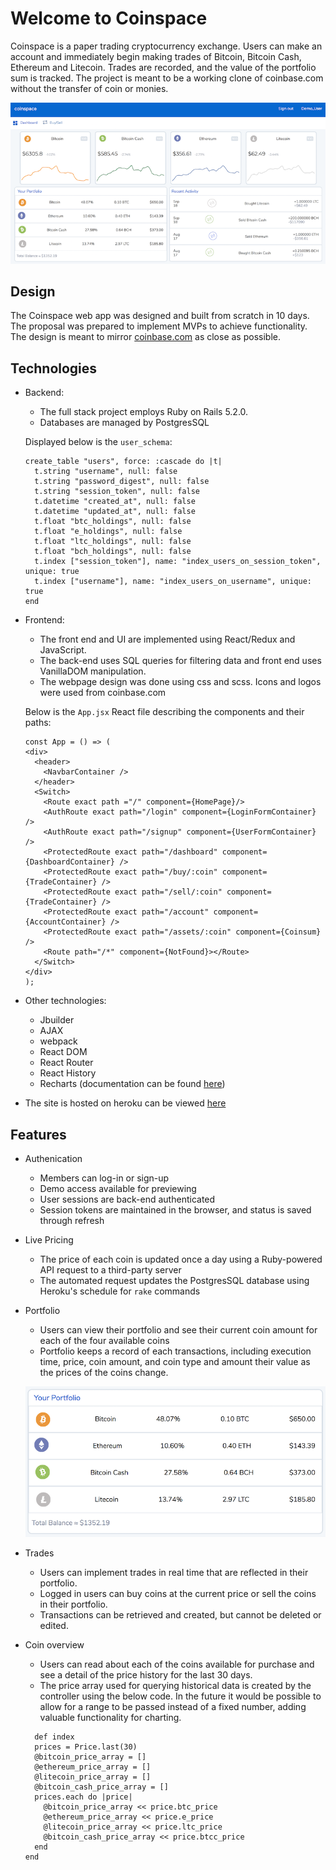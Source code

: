 # Welcome to Coinspace

Coinspace is a paper trading cryptocurrency exchange. Users can make an account and immediately begin making trades of Bitcoin, Bitcoin Cash, Ethereum and Litecoin. Trades are recorded, and the value of the portfolio sum is tracked. The project is meant to be a working clone of coinbase.com without the transfer of coin or monies.

![dashboardpicture](https://github.com/Kyle01/Coinspace/blob/master/public/dashboard.png)

## Design
The Coinspace web app was designed and built from scratch in 10 days. The proposal was prepared to implement MVPs to achieve functionality. The design is meant to mirror [coinbase.com](http://coinbase.com/) as close as possible. 

## Technologies
* Backend:
  * The full stack project employs Ruby on Rails 5.2.0.
  * Databases are managed by PostgresSQL
  
  Displayed below is the `user_schema`: 
  
  ~~~~~
  create_table "users", force: :cascade do |t|
    t.string "username", null: false
    t.string "password_digest", null: false
    t.string "session_token", null: false
    t.datetime "created_at", null: false
    t.datetime "updated_at", null: false
    t.float "btc_holdings", null: false
    t.float "e_holdings", null: false
    t.float "ltc_holdings", null: false
    t.float "bch_holdings", null: false
    t.index ["session_token"], name: "index_users_on_session_token", unique: true
    t.index ["username"], name: "index_users_on_username", unique: true
  end
  ~~~~~

* Frontend:
  * The front end and UI are implemented using React/Redux and JavaScript.
  * The back-end uses SQL queries for filtering data and front end uses VanillaDOM manipulation.
  * The webpage design was done using css and scss. Icons and logos were used from coinbase.com
  
  Below is the `App.jsx` React file describing the components and their paths: 
  
  ~~~~
  const App = () => (
  <div>
    <header>
      <NavbarContainer />
    </header>
    <Switch>
      <Route exact path ="/" component={HomePage}/>
      <AuthRoute exact path="/login" component={LoginFormContainer} />
      <AuthRoute exact path="/signup" component={UserFormContainer} />
      <ProtectedRoute exact path="/dashboard" component={DashboardContainer} />
      <ProtectedRoute exact path="/buy/:coin" component={TradeContainer} />
      <ProtectedRoute exact path="/sell/:coin" component={TradeContainer} />
      <ProtectedRoute exact path="/account" component={AccountContainer} />
      <ProtectedRoute exact path="/assets/:coin" component={Coinsum} />
      <Route path="/*" component={NotFound}></Route>
    </Switch>
  </div>
  );
  ~~~~

* Other technologies:
  * Jbuilder
  * AJAX
  * webpack
  * React DOM
  * React Router
  * React History
  * Recharts (documentation can be found [here](http://recharts.org/))

* The site is hosted on heroku can be viewed [here](https://aa-coinspace.herokuapp.com/)

## Features

* Authenication
  * Members can log-in or sign-up
  * Demo access available for previewing
  * User sessions are back-end authenticated
  * Session tokens are maintained in the browser, and status is saved through refresh
* Live Pricing
  * The price of each coin is updated once a day using a Ruby-powered API request to a third-party server
  * The automated request updates the PostgresSQL database using Heroku's schedule for `rake` commands
* Portfolio
  * Users can view their portfolio and see their current coin amount for each of the four available coins
  * Portfolio keeps a record of each transactions, including execution time, price, coin amount, and coin type and amount their value as the prices of the coins change. 
  
  ![portfoliopicture](https://github.com/Kyle01/Coinspace/blob/master/public/portfolio.png)
  
* Trades
  * Users can implement trades in real time that are reflected in their portfolio.
  * Logged in users can buy coins at the current price or sell the coins in their portfolio.
  * Transactions can be retrieved and created, but cannot be deleted or edited.
* Coin overview  
  * Users can read about each of the coins available for purchase and see a detail of the price history for the last 30 days.
  * The price array used for querying historical data is created by the controller using the below code. In the future it would be possible to allow for a range to be passed instead of a fixed number, adding valuable functionality for charting. 
  
  ~~~~
    def index
    prices = Price.last(30)
    @bitcoin_price_array = []
    @ethereum_price_array = []
    @litecoin_price_array = []
    @bitcoin_cash_price_array = []
    prices.each do |price|
      @bitcoin_price_array << price.btc_price
      @ethereum_price_array << price.e_price
      @litecoin_price_array << price.ltc_price
      @bitcoin_cash_price_array << price.btcc_price
    end
  end
  ~~~~
